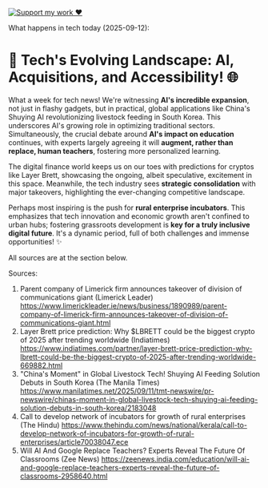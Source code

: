 [![Support my work ❤️](https://img.shields.io/badge/Support%20my%20work%20❤️-orange?style=for-the-badge&logo=patreon&logoColor=white)](https://www.patreon.com/c/evertonics)

What happens in tech today (2025-09-12):

# 🚀 Tech's Evolving Landscape: AI, Acquisitions, and Accessibility! 🌐

What a week for tech news! We're witnessing **AI's incredible expansion**, not just in flashy gadgets, but in practical, global applications like China's Shuying AI revolutionizing livestock feeding in South Korea. This underscores AI's growing role in optimizing traditional sectors. Simultaneously, the crucial debate around **AI's impact on education** continues, with experts largely agreeing it will **augment, rather than replace, human teachers**, fostering more personalized learning.

The digital finance world keeps us on our toes with predictions for cryptos like Layer Brett, showcasing the ongoing, albeit speculative, excitement in this space. Meanwhile, the tech industry sees **strategic consolidation** with major takeovers, highlighting the ever-changing competitive landscape.

Perhaps most inspiring is the push for **rural enterprise incubators**. This emphasizes that tech innovation and economic growth aren't confined to urban hubs; fostering grassroots development is **key for a truly inclusive digital future**. It's a dynamic period, full of both challenges and immense opportunities! ✨

All sources are at the section below.

Sources:
1. Parent company of Limerick firm announces takeover of division of communications giant (Limerick Leader)
   https://www.limerickleader.ie/news/business/1890989/parent-company-of-limerick-firm-announces-takeover-of-division-of-communications-giant.html
2. Layer Brett price prediction: Why $LBRETT could be the biggest crypto of 2025 after trending worldwide (Indiatimes)
   https://www.indiatimes.com/partner/layer-brett-price-prediction-why-lbrett-could-be-the-biggest-crypto-of-2025-after-trending-worldwide-669882.html
3. "China's Moment" in Global Livestock Tech! Shuying AI Feeding Solution Debuts in South Korea (The Manila Times)
   https://www.manilatimes.net/2025/09/11/tmt-newswire/pr-newswire/chinas-moment-in-global-livestock-tech-shuying-ai-feeding-solution-debuts-in-south-korea/2183048
4. Call to develop network of incubators for growth of rural enterprises (The Hindu)
   https://www.thehindu.com/news/national/kerala/call-to-develop-network-of-incubators-for-growth-of-rural-enterprises/article70038047.ece
5. Will AI And Google Replace Teachers? Experts Reveal The Future Of Classrooms (Zee News)
   https://zeenews.india.com/education/will-ai-and-google-replace-teachers-experts-reveal-the-future-of-classrooms-2958640.html